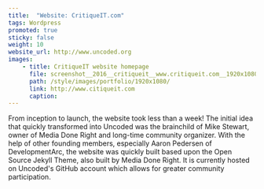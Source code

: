 ```yaml
---
title:  "Website: CritiqueIT.com"
tags: Wordpress
promoted: true                                                                  # carousel: true = promoted to image carousel
sticky: false                                                                   # carousel: true = first slide (css: active)
weight: 10                                                                      # carousel: sort order (reversed from high to low)
website_url: http://www.uncoded.org
images:
    - title: CritiqueIT website homepage
      file: screenshot__2016__critiqueit__www.critiqueit.com__1920x1080.jpg
      path: /style/images/portfolio/1920x1080/
      link: http://www.citiqueit.com
      caption:
---
```


From inception to launch, the website took less than a week! The initial idea that quickly transformed into Uncoded was the brainchild of Mike Stewart, owner of Media Done Right and long-time community organizer. With the help of other founding members, especially Aaron Pedersen of DevelopmentArc, the website was quickly built based upon the Open Source Jekyll Theme, also built by Media Done Right. It is currently hosted on Uncoded's GitHub account which allows for greater community participation.
